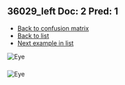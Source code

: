 ## 36029_left Doc: 2 Pred: 1
- [Back to confusion matrix](https://github.com/juliandewit/kaggle_retinopathy/blob/master/matrix.md)
- [Back to list](https://github.com/juliandewit/kaggle_retinopathy/blob/master/lists/21/list.md)
- [Next example in list](https://github.com/juliandewit/kaggle_retinopathy/blob/master/lists/21/36/36030_left.md)

![Eye](https://retinopaty.blob.core.windows.net/size1024/36029_left_2.jpeg)

### 

![Eye]()
